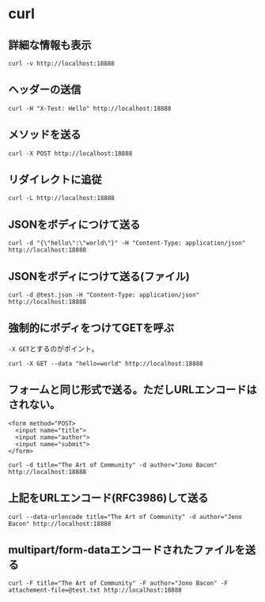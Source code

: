 # curl


## 詳細な情報も表示
```shell
curl -v http://localhost:18888
```

## ヘッダーの送信
```shell
curl -H "X-Test: Hello" http://localhost:18888
```

## メソッドを送る
```shell
curl -X POST http://localhost:18888
```

## リダイレクトに追従
```shell
curl -L http://localhost:18888
```

## JSONをボディにつけて送る
```shell
curl -d "{\"hello\":\"world\"}" -H "Content-Type: application/json" http://localhost:18888
```

## JSONをボディにつけて送る(ファイル)
```shell
curl -d @test.json -H "Content-Type: application/json" http://localhost:18888
```

## 強制的にボディをつけてGETを呼ぶ
`-X GET`とするのがポイント。
```shell
curl -X GET --data "hello=world" http://localhost:18888
```

## フォームと同じ形式で送る。ただしURLエンコードはされない。
```
<form method="POST>
  <input name="title">
  <input name="author">
  <input name="submit">
</form>
```
```shell
curl -d title="The Art of Community" -d author="Jono Bacon" http://localhost:18888
```

## 上記をURLエンコード(RFC3986)して送る
```shell
curl --data-urlencode title="The Art of Community" -d author="Jono Bacon" http://localhost:18888
```

## multipart/form-dataエンコードされたファイルを送る
```shell
curl -F title="The Art of Community" -F author="Jono Bacon" -F attachement-file=@test.txt http://localhost:18888
```

